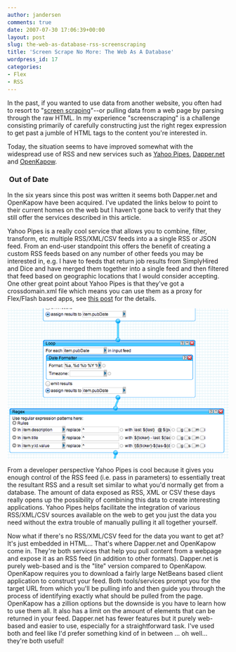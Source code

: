 ```yaml
---
author: jandersen
comments: true
date: 2007-07-30 17:06:39+00:00
layout: post
slug: the-web-as-database-rss-screenscraping
title: 'Screen Scrape No More: The Web As A Database'
wordpress_id: 17
categories:
- Flex
- RSS
---
```


In the past, if you wanted to use data from another website, you often had to resort to "[screen scraping](http://en.wikipedia.org/wiki/Data_scraping)"--or pulling data from a web page by parsing through the raw HTML.  In my experience "screenscraping" is a challenge consisting primarily of carefully constructing just the right regex expression to get past a jumble of HTML tags to the content you're interested in.

Today, the situation seems to have improved somewhat with the widespread use of RSS and new services such as [Yahoo Pipes](http://pipes.yahoo.com/pipes/), [Dapper.net](http://open.dapper.net/) and [OpenKapow](http://kapowsoftware.com/).

<div class="obsolete">
    <h3 class="icon-info-sign icon-large">&nbsp;Out of Date</h3>
    <p>In the six years since this post was written it seems both Dapper.net and OpenKapow have been acquired.  I've updated the links below to point to their current homes on the web but I haven't gone back to verify that they still offer the services described in this article.</p>
</div>

Yahoo Pipes is a really cool service that allows you to combine, filter, transform, etc multiple RSS/XML/CSV feeds into a a single RSS or JSON feed.  From an end-user standpoint this offers the benefit of creating a custom RSS feeds based on any number of other feeds you may be interested in, e.g.  I have to feeds that return job results from SimplyHired and Dice and have merged them together into a single feed and then filtered that feed based on geographic locations that I would consider accepting.  One other great point about Yahoo Pipes is that they've got a crossdomain.xml file which means you can use them as a proxy for Flex/Flash based apps, see [this post](http://blog.pipes.yahoo.com/2007/03/10/pipes-adds-flash-developer-support/) for the details.

![Yahoo! Pipes Screenshot](/assets/img/yahoo_pipes.png "Yahoo! Pipes Screenshot")

From a developer perspective Yahoo Pipes is cool because it gives you enough control of the RSS feed (i.e. pass in parameters) to essentially treat the resultant RSS and a result set similar to what you'd normally get from a database.  The amount of data exposed as RSS, XML or CSV these days really opens up the possibility of combining this data to create interesting applications.  Yahoo Pipes helps facilitate the integration of various RSS/XML/CSV sources available on the web to get you just the data you need without the extra trouble of manually pulling it all together yourself.

Now what if there's no RSS/XML/CSV feed for the data you want to get at?  It's just embedded in HTML...  That's where Dapper.net and OpenKapow come in.  They're both services that help you pull content from a webpage and expose it as an RSS feed (in addition to other formats).  Dapper.net is purely web-based and is the "lite" version compared to OpenKapow.  OpenKapow requires you to download a fairly large NetBeans based client application to construct your feed.  Both tools/services prompt you for the target URL from which you'll be pulling info and then guide you through the process of identifying exactly what should be pulled from the page.  OpenKapow has a zillion options but the downside is you have to learn how to use them all.  It also has a limit on the amount of elements that can be returned in your feed.  Dapper.net has fewer features but it purely web-based and easier to use, especially for a straightforward task.  I've used both and feel like I'd prefer something kind of in between ...  oh well... they're both useful!
